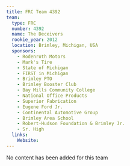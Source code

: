 ```yaml
---
title: FRC Team 4392
team:
  type: FRC
  number: 4392
  name: The Deceivers
  rookie_year: 2012
  location: Brimley, Michigan, USA
  sponsors:
    - Rodenroth Motors
    - Mark's Tire
    - State of Michigan
    - FIRST in Michigan
    - Brimley PTO
    - Brimley Booster Club
    - Bay Mills Community College
    - National Office Products
    - Superior Fabrication
    - Eugene Ford Jr.
    - Continental Automotive Group
    - Brimley Area School
    - Robert-Hudson Foundation & Brimley Jr.
    - Sr. High
  links:
    Website: 
---
```

No content has been added for this team